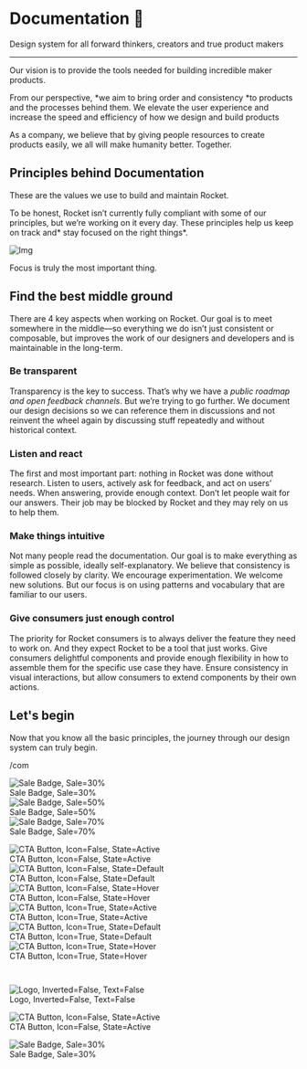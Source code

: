 
# Documentation 🚀

Design system for all forward thinkers, creators and true product makers

---

Our vision is to provide the tools needed for building incredible maker products.

From our perspective, *we aim to bring order and consistency *to products and the processes behind them. We elevate the user experience and increase the speed and efficiency of how we design and build products

As a company, we believe that by giving people resources to create products easily, we all will make humanity better. Together.

## Principles behind Documentation

These are the values we use to build and maintain Rocket.

To be honest, Rocket isn’t currently fully compliant with some of our principles, but we’re working on it every day. These principles help us keep on track and* stay focused on the right things*.

![Img](https://studio-assets.supernova.io/design-systems/14533/9289758a-6300-472a-bbc6-a57098081abf.jpeg)

Focus is truly the most important thing.

## Find the best middle ground

There are 4 key aspects when working on Rocket. Our goal is to meet somewhere in the middle—so everything we do isn’t just consistent or composable, but improves the work of our designers and developers and is maintainable in the long-term.

### Be transparent

Transparency is the key to success. That’s why we have a *public roadmap and open feedback channels*. But we’re trying to go further. We document our design decisions so we can reference them in discussions and not reinvent the wheel again by discussing stuff repeatedly and without historical context.

### Listen and react

The first and most important part: nothing in Rocket was done without research. Listen to users, actively ask for feedback, and act on users’ needs. When answering, provide enough context. Don’t let people wait for our answers. Their job may be blocked by Rocket and they may rely on us to help them.

### Make things intuitive

Not many people read the documentation. Our goal is to make everything as simple as possible, ideally self-explanatory. We believe that consistency is followed closely by clarity. We encourage experimentation. We welcome new solutions. But our focus is on using patterns and vocabulary that are familiar to our users.

### Give consumers just enough control

The priority for Rocket consumers is to always deliver the feature they need to work on. And they expect Rocket to be a tool that just works. Give consumers delightful components and provide enough flexibility in how to assemble them for the specific use case they have. Ensure consistency in visual interactions, but allow consumers to extend components by their own actions.

## Let's begin

Now that you know all the basic principles, the journey through our design system can truly begin.

/com

  
![Sale Badge, Sale=30%](https://studio-assets.supernova.io/design-systems/14533/88449ee7-62cb-4471-bed2-09beec8b10bd.png)  
Sale Badge, Sale=30%  
![Sale Badge, Sale=50%](https://studio-assets.supernova.io/design-systems/14533/7af23c20-6cc8-4e12-8b17-2e15c4c3c577.png)  
Sale Badge, Sale=50%  
![Sale Badge, Sale=70%](https://studio-assets.supernova.io/design-systems/14533/a1188ce6-472e-4302-b7dd-e1d4c9893735.png)  
Sale Badge, Sale=70%  


  
![CTA Button, Icon=False, State=Active](https://studio-assets.supernova.io/design-systems/14533/592f4783-9cb2-4420-8961-c715346fbee6.png)  
CTA Button, Icon=False, State=Active  
![CTA Button, Icon=False, State=Default](https://studio-assets.supernova.io/design-systems/14533/12ece1b4-d443-4b36-895e-2561a61036b4.png)  
CTA Button, Icon=False, State=Default  
![CTA Button, Icon=False, State=Hover](https://studio-assets.supernova.io/design-systems/14533/8c1d4380-32f5-49f5-9409-0a7963708a52.png)  
CTA Button, Icon=False, State=Hover  
![CTA Button, Icon=True, State=Active](https://studio-assets.supernova.io/design-systems/14533/4e9524f9-f15a-47e4-8360-1fd48a252e33.png)  
CTA Button, Icon=True, State=Active  
![CTA Button, Icon=True, State=Default](https://studio-assets.supernova.io/design-systems/14533/c1b467a4-2384-4e33-9143-b0efbf965676.png)  
CTA Button, Icon=True, State=Default  
![CTA Button, Icon=True, State=Hover](https://studio-assets.supernova.io/design-systems/14533/ccfe1d34-37a1-4de4-9c3d-0048cfe22130.png)  
CTA Button, Icon=True, State=Hover  


```javascript  
  
```

  
![Logo, Inverted=False, Text=False](https://studio-assets.supernova.io/design-systems/14533/1e9df18f-f7a9-4a6b-b7e2-960161c8e594.png)  
Logo, Inverted=False, Text=False  


  
  


  
![CTA Button, Icon=False, State=Active](https://studio-assets.supernova.io/design-systems/14533/592f4783-9cb2-4420-8961-c715346fbee6.png)  
CTA Button, Icon=False, State=Active  


  
![Sale Badge, Sale=30%](https://studio-assets.supernova.io/design-systems/14533/88449ee7-62cb-4471-bed2-09beec8b10bd.png)  
Sale Badge, Sale=30%  
